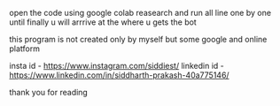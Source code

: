 open the code using google colab reasearch and run all line one by one until finally u will arrrive at the where u gets the bot


this program is not created only by myself but some google and online platform

insta id -  https://www.instagram.com/siddiest/
linkedin id - https://www.linkedin.com/in/siddharth-prakash-40a775146/


thank you for reading

